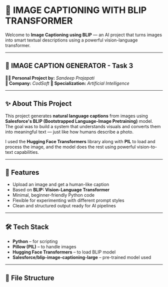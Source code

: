 # 🚀 IMAGE CAPTIONING WITH BLIP TRANSFORMER  

Welcome to **Image Captioning using BLIP** — an AI project that turns images into smart textual descriptions using a powerful vision-language transformer.

---

## 🌄 IMAGE CAPTION GENERATOR - Task 3 

**👨‍💻 Personal Project by:** *Sandeep Prajapati*  
**🏢 Company:** *CodSoft*
**🔬 Specialization:** *Artificial Intelligence*

---

## ✨ About This Project  

This project generates **natural language captions** from images using **Salesforce's BLIP (Bootstrapped Language-Image Pretraining)** model.  
The goal was to build a system that understands visuals and converts them into meaningful text — just like how humans describe a photo.  

I used the **Hugging Face Transformers** library along with **PIL** to load and process the image, and the model does the rest using powerful vision-to-text capabilities.

---

## 📜 Features  

- Upload an image and get a human-like caption  
- Based on **BLIP: Vision-Language Transformer**  
- Minimal, beginner-friendly Python code  
- Flexible for experimenting with different prompt styles  
- Clean and structured output ready for AI pipelines  

---

## 🛠 Tech Stack  

- **Python** – for scripting  
- **Pillow (PIL)** – to handle images  
- **Hugging Face Transformers** – to load BLIP model  
- **Salesforce/blip-image-captioning-large** – pre-trained model used

---

## 📂 File Structure  

